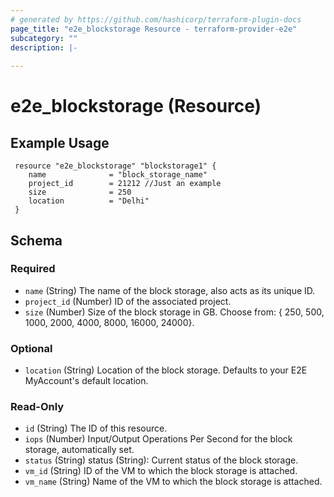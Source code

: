 ```yaml
---
# generated by https://github.com/hashicorp/terraform-plugin-docs
page_title: "e2e_blockstorage Resource - terraform-provider-e2e"
subcategory: ""
description: |-
  
---
```


# e2e_blockstorage (Resource)





<!-- schema generated by tfplugindocs -->

<!-- schema generated by tfplugindocs -->
## Example Usage
```hcl
 resource "e2e_blockstorage" "blockstorage1" {
	name              = "block_storage_name"
    project_id        = 21212 //Just an example
    size              = 250
    location          = "Delhi" 
 }
```
## Schema

### Required

- `name` (String) The name of the block storage, also acts as its unique ID.
- `project_id` (Number) ID of the associated project.
- `size` (Number) Size of the block storage in GB. Choose from: { 250, 500, 1000, 2000, 4000, 8000, 16000, 24000}.

### Optional

- `location` (String) Location of the block storage. Defaults to your E2E MyAccount's default location.

### Read-Only



- `id` (String) The ID of this resource.
- `iops` (Number) Input/Output Operations Per Second for the block storage, automatically set.
- `status` (String) status (String): Current status of the block storage.
- `vm_id` (String) ID of the VM to which the block storage is attached.
- `vm_name` (String) Name of the VM to which the block storage is attached.
